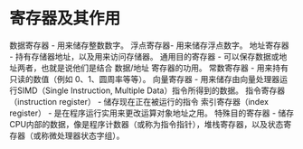 # 寄存器及其作用

数据寄存器 - 用来储存整数数字。
浮点寄存器- 用来储存浮点数字。
地址寄存器 - 持有存储器地址，以及用来访问存储器。
通用目的寄存器  - 可以保存数据或地址两者，也就是说他们是结合 数据/地址 寄存器的功用。
常数寄存器 - 用来持有只读的数值（例如 0、1、圆周率等等）。
向量寄存器 - 用来储存由向量处理器运行SIMD（Single Instruction, Multiple Data）指令所得到的数据。
指令寄存器（instruction register） - 储存现在正在被运行的指令
索引寄存器（index register） - 是在程序运行实用来更改运算对象地址之用。
特殊目的寄存器 - 储存CPU内部的数据，像是程序计数器（或称为指令指针），堆栈寄存器，以及状态寄存器（或称微处理器状态字组）。